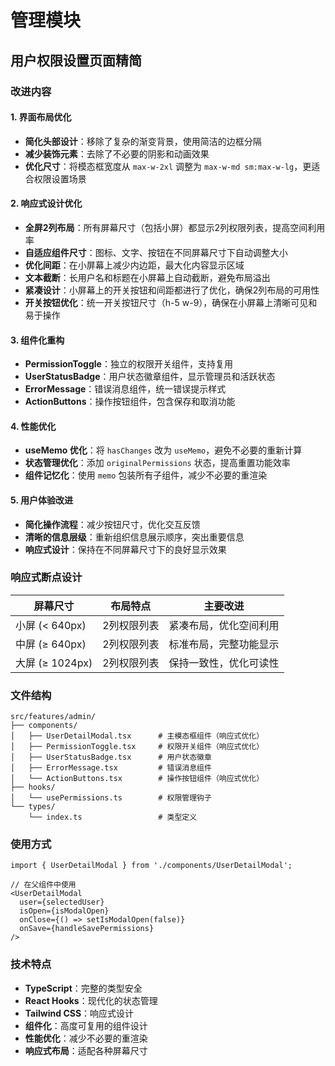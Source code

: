 # 管理模块

## 用户权限设置页面精简

### 改进内容

#### 1. 界面布局优化
- **简化头部设计**：移除了复杂的渐变背景，使用简洁的边框分隔
- **减少装饰元素**：去除了不必要的阴影和动画效果
- **优化尺寸**：将模态框宽度从 `max-w-2xl` 调整为 `max-w-md sm:max-w-lg`，更适合权限设置场景

#### 2. 响应式设计优化
- **全屏2列布局**：所有屏幕尺寸（包括小屏）都显示2列权限列表，提高空间利用率
- **自适应组件尺寸**：图标、文字、按钮在不同屏幕尺寸下自动调整大小
- **优化间距**：在小屏幕上减少内边距，最大化内容显示区域
- **文本截断**：长用户名和标题在小屏幕上自动截断，避免布局溢出
- **紧凑设计**：小屏幕上的开关按钮和间距都进行了优化，确保2列布局的可用性
- **开关按钮优化**：统一开关按钮尺寸（h-5 w-9），确保在小屏幕上清晰可见和易于操作

#### 3. 组件化重构
- **PermissionToggle**：独立的权限开关组件，支持复用
- **UserStatusBadge**：用户状态徽章组件，显示管理员和活跃状态
- **ErrorMessage**：错误消息组件，统一错误提示样式
- **ActionButtons**：操作按钮组件，包含保存和取消功能

#### 4. 性能优化
- **useMemo 优化**：将 `hasChanges` 改为 `useMemo`，避免不必要的重新计算
- **状态管理优化**：添加 `originalPermissions` 状态，提高重置功能效率
- **组件记忆化**：使用 `memo` 包装所有子组件，减少不必要的重渲染

#### 5. 用户体验改进
- **简化操作流程**：减少按钮尺寸，优化交互反馈
- **清晰的信息层级**：重新组织信息展示顺序，突出重要信息
- **响应式设计**：保持在不同屏幕尺寸下的良好显示效果

### 响应式断点设计

| 屏幕尺寸 | 布局特点 | 主要改进 |
|---------|---------|---------|
| 小屏 (< 640px) | 2列权限列表 | 紧凑布局，优化空间利用 |
| 中屏 (≥ 640px) | 2列权限列表 | 标准布局，完整功能显示 |
| 大屏 (≥ 1024px) | 2列权限列表 | 保持一致性，优化可读性 |

### 文件结构

```
src/features/admin/
├── components/
│   ├── UserDetailModal.tsx      # 主模态框组件（响应式优化）
│   ├── PermissionToggle.tsx     # 权限开关组件（响应式优化）
│   ├── UserStatusBadge.tsx      # 用户状态徽章
│   ├── ErrorMessage.tsx         # 错误消息组件
│   └── ActionButtons.tsx        # 操作按钮组件（响应式优化）
├── hooks/
│   └── usePermissions.ts        # 权限管理钩子
└── types/
    └── index.ts                 # 类型定义
```

### 使用方式

```tsx
import { UserDetailModal } from './components/UserDetailModal';

// 在父组件中使用
<UserDetailModal
  user={selectedUser}
  isOpen={isModalOpen}
  onClose={() => setIsModalOpen(false)}
  onSave={handleSavePermissions}
/>
```

### 技术特点

- **TypeScript**：完整的类型安全
- **React Hooks**：现代化的状态管理
- **Tailwind CSS**：响应式设计
- **组件化**：高度可复用的组件设计
- **性能优化**：减少不必要的重渲染
- **响应式布局**：适配各种屏幕尺寸
